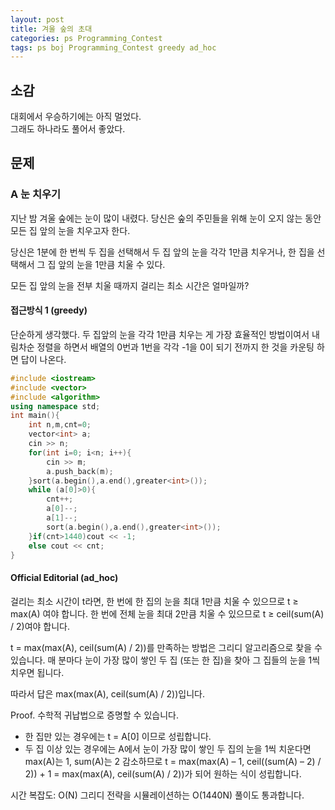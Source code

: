 ```yaml
---
layout: post
title: 겨울 숲의 초대
categories: ps Programming_Contest
tags: ps boj Programming_Contest greedy ad_hoc
---
```

## 소감
대회에서 우승하기에는 아직 멀었다.  
그래도 하나라도 풀어서 좋았다.

## 문제
### A 눈 치우기
지난 밤 겨울 숲에는 눈이 많이 내렸다. 당신은 숲의 주민들을 위해 눈이 오지 않는 동안 모든 집 앞의 눈을 치우고자 한다.

당신은 1분에 한 번씩 두 집을 선택해서 두 집 앞의 눈을 각각 1만큼 치우거나, 한 집을 선택해서 그 집 앞의 눈을 1만큼 치울 수 있다.

모든 집 앞의 눈을 전부 치울 때까지 걸리는 최소 시간은 얼마일까?

#### 접근방식 1 (greedy)
단순하게 생각했다.
두 집앞의 눈을 각각 1만큼 치우는 게 가장 효율적인 방법이여서 내림차순 정렬을 하면서 배열의 0번과 1번을 각각 -1을 0이 되기 전까지 한 것을 카운팅 하면 답이 나온다.
```cpp
#include <iostream>
#include <vector>
#include <algorithm>
using namespace std;
int main(){
    int n,m,cnt=0;
    vector<int> a;
    cin >> n;
    for(int i=0; i<n; i++){
        cin >> m;
        a.push_back(m);
    }sort(a.begin(),a.end(),greater<int>());
    while (a[0]>0){
        cnt++;
        a[0]--;
        a[1]--;
        sort(a.begin(),a.end(),greater<int>());
    }if(cnt>1440)cout << -1;
    else cout << cnt;
}
```
#### Official Editorial (ad_hoc)
걸리는 최소 시간이 t라면,
한 번에 한 집의 눈을 최대 1만큼 치울 수 있으므로 t ≥ max(A) 여야 합니다.
한 번에 전체 눈을 최대 2만큼 치울 수 있으므로 t ≥ ceil(sum(A) / 2)여야 합니다.

t = max(max(A), ceil(sum(A) / 2))를 만족하는 방법은 그리디 알고리즘으로 찾을 수 있습니다.
매 분마다 눈이 가장 많이 쌓인 두 집 (또는 한 집)을 찾아 그 집들의 눈을 1씩 치우면 됩니다.

따라서 답은 max(max(A), ceil(sum(A) / 2))입니다.

Proof. 수학적 귀납법으로 증명할 수 있습니다.
- 한 집만 있는 경우에는 t = A[0] 이므로 성립합니다.
- 두 집 이상 있는 경우에는 A에서 눈이 가장 많이 쌓인 두 집의 눈을 1씩 치운다면 max(A)는 1, sum(A)는 2 감소하므로 t = max(max(A) – 1, ceil((sum(A) – 2) / 2)) + 1 = max(max(A), ceil(sum(A) / 2))가 되어 원하는 식이 성립합니다.

시간 복잡도: O(N)
그리디 전략을 시뮬레이션하는 O(1440N) 풀이도 통과합니다.
